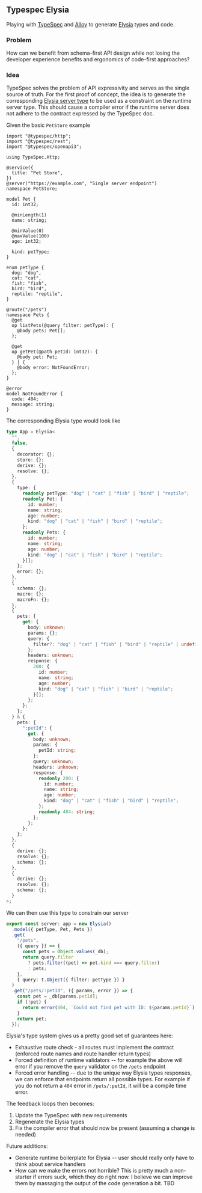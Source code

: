 ## Typespec Elysia

Playing with [TypeSpec](https://typespec.io/) and [Alloy](https://github.com/alloy-framework/alloy) to generate [Elysia](https://elysiajs.com/) types and code.

### Problem

How can we benefit from schema-first API design while not losing the developer experience benefits and ergonomics of code-first approaches?

### Idea

TypeSpec solves the problem of API expressivity and serves as the single source of truth. For the first proof of concept, the idea is to generate the corresponding [Elysia server type](https://github.com/elysiajs/elysia/blob/dc1f0592504f8246193a98db7963240e36b6e675/src/index.ts#L147) to be used as a constraint on the runtime server type. This should cause a compiler 
error if the runtime server does not adhere to the contract expressed by the TypeSpec doc. 

Given the basic `PetStore` example
```typespec
import "@typespec/http";
import "@typespec/rest";
import "@typespec/openapi3";

using TypeSpec.Http;

@service({
  title: "Pet Store",
})
@server("https://example.com", "Single server endpoint")
namespace PetStore;

model Pet {
  id: int32;

  @minLength(1)
  name: string;

  @minValue(0)
  @maxValue(100)
  age: int32;

  kind: petType;
}

enum petType {
  dog: "dog",
  cat: "cat",
  fish: "fish",
  bird: "bird",
  reptile: "reptile",
}

@route("/pets")
namespace Pets {
  @get
  op listPets(@query filter: petType): {
    @body pets: Pet[];
  };

  @get
  op getPet(@path petId: int32): {
    @body pet: Pet;
  } | {
    @body error: NotFoundError;
  };
}

@error
model NotFoundError {
  code: 404;
  message: string;
}
```

The corresponding Elysia type would look like

```typescript
type App = Elysia<
  "",
  false,
  {
    decorator: {};
    store: {};
    derive: {};
    resolve: {};
  },
  {
    type: {
      readonly petType: "dog" | "cat" | "fish" | "bird" | "reptile";
      readonly Pet: {
        id: number;
        name: string;
        age: number;
        kind: "dog" | "cat" | "fish" | "bird" | "reptile";
      };
      readonly Pets: {
        id: number;
        name: string;
        age: number;
        kind: "dog" | "cat" | "fish" | "bird" | "reptile";
      }[];
    };
    error: {};
  },
  {
    schema: {};
    macro: {};
    macroFn: {};
  },
  {
    pets: {
      get: {
        body: unknown;
        params: {};
        query: {
          filter?: "dog" | "cat" | "fish" | "bird" | "reptile" | undefined;
        };
        headers: unknown;
        response: {
          200: {
            id: number;
            name: string;
            age: number;
            kind: "dog" | "cat" | "fish" | "bird" | "reptile";
          }[];
        };
      };
    };
  } & {
    pets: {
      ":petId": {
        get: {
          body: unknown;
          params: {
            petId: string;
          };
          query: unknown;
          headers: unknown;
          response: {
            readonly 200: {
              id: number;
              name: string;
              age: number;
              kind: "dog" | "cat" | "fish" | "bird" | "reptile";
            };
            readonly 404: string;
          };
        };
      };
    };
  },
  {
    derive: {};
    resolve: {};
    schema: {};
  },
  {
    derive: {};
    resolve: {};
    schema: {};
  }
>;
```

We can then use this type to constrain our server

```typescript
export const server: app = new Elysia()
  .model({ petType, Pet, Pets })
  .get(
    "/pets",
    ({ query }) => {
      const pets = Object.values(_db);
      return query.filter
        ? pets.filter((pet) => pet.kind === query.filter)
        : pets;
    },
    { query: t.Object({ filter: petType }) }
  )
  .get("/pets/:petId", ({ params, error }) => {
    const pet = _db[params.petId];
    if (!pet) {
      return error(404, `Could not find pet with ID: ${params.petId}`);
    }
    return pet;
  });
```

Elysia's type system gives us a pretty good set of guarantees here:
* Exhaustive route check - all routes must implement the contract (enforced route names and route handler return types)
* Forced definition of runtime validators -- for example the above will error if you remove the `query` validator on the `/pets` endpoint
* Forced error handling -- due to the unique way Elysia types responses, we can enforce that endpoints return all possible types. For example if you do not return a `404` error in `/pets/:petId`, it will be a compile time error.

The feedback loops then becomes:
1. Update the TypeSpec with new requirements
2. Regenerate the Elysia types
3. Fix the compiler error that should now be present (assuming a change is needed)

Future additions:
* Generate runtime boilerplate for Elysia -- user should really only have to think about service handlers
* How can we make the errors not horrible? This is pretty much a non-starter if errors suck, which they do right now. I believe we can improve them by massaging the output of the code generation a bit. TBD


